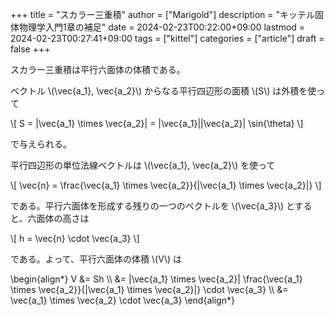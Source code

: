 +++
title = "スカラー三重積"
author = ["Marigold"]
description = "キッテル固体物理学入門1章の補足"
date = 2024-02-23T00:22:00+09:00
lastmod = 2024-02-23T00:27:41+09:00
tags = ["kittel"]
categories = ["article"]
draft = false
+++

スカラー三重積は平行六面体の体積である。

<!--more-->

ベクトル \\(\vec{a\_1}, \vec{a\_2}\\) からなる平行四辺形の面積 \\(S\\) は外積を使って

\\[
S = |\vec{a\_1} \times \vec{a\_2}| = |\vec{a\_1}||\vec{a\_2}| \sin{\theta}
\\]

で与えられる。

平行四辺形の単位法線ベクトルは \\(\vec{a\_1}, \vec{a\_2}\\) を使って

\\[
\vec{n} = \frac{\vec{a\_1} \times \vec{a\_2}}{|\vec{a\_1} \times \vec{a\_2}|}
\\]

である。平行六面体を形成する残りの一つのベクトルを \\(\vec{a\_3}\\) とすると、六面体の高さは

\\[
h = \vec{n} \cdot \vec{a\_3}
\\]

である。よって、平行六面体の体積 \\(V\\) は

\begin{align\*}
V &= Sh \\\\
&= |\vec{a\_1} \times \vec{a\_2}| \frac{\vec{a\_1} \times \vec{a\_2}}{|\vec{a\_1} \times \vec{a\_2}|} \cdot \vec{a\_3} \\\\
&= \vec{a\_1} \times \vec{a\_2} \cdot \vec{a\_3}
\end{align\*}
